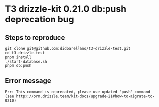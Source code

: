 # T3 drizzle-kit 0.21.0 db:push deprecation bug

## Steps to reproduce

```
git clone git@github.com:didoarellano/t3-drizzle-test.git
cd t3-drizzle-test
pnpm install
./start-database.sh
pnpm db:push
```

## Error message

```
Err: This command is deprecated, please use updated 'push' command (see https://orm.drizzle.team/kit-docs/upgrade-21#how-to-migrate-to-0210)
```
